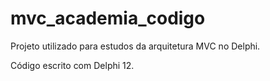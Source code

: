 # mvc_academia_codigo
Projeto utilizado para estudos da arquitetura MVC no Delphi.

Código escrito com Delphi 12.